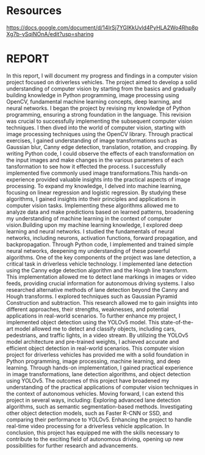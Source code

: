 # Resources 
https://docs.google.com/document/d/14IrSj7YGIKkUvld4PyHLA2Wo4Rhp8pXg7b-ySqiNOnA/edit?usp=sharing

# REPORT

In this report, I will document my progress and findings in a computer vision project focused on driverless vehicles. The project aimed to develop a solid understanding of computer vision by starting from the basics and gradually building knowledge in Python programming, image processing using OpenCV, fundamental machine learning concepts, deep learning, and neural networks.
I began the project by revising my knowledge of Python programming, ensuring a strong foundation in the language. This revision was crucial to successfully implementing the subsequent computer vision techniques. I then dived into the world of computer vision, starting with image processing techniques using the OpenCV library. Through practical exercises, I gained understanding of image transformations such as Gaussian blur, Canny edge detection, translation, rotation, and cropping. By writing Python code, I could observe the effects of each transformation on the input images and make changes in the various parameters of each tansformation to see how it effected the process. I successfully implemented five commonly used image transformations.This hands-on experience provided valuable insights into the practical aspects of image processing.
To expand my knowledge, I delved into machine learning, focusing on linear regression and logistic regression. By studying these algorithms, I gained insights into their principles and applications in computer vision tasks. Implementing these algorithms allowed me to analyze data and make predictions based on learned patterns, broadening my understanding of machine learning in the context of computer vision.Building upon my machine learning knowledge, I explored deep learning and neural networks. I studied the fundamentals of neural networks, including neurons, activation functions, forward propagation, and backpropagation. Through Python code, I implemented and trained simple neural networks, deepening my understanding of these powerful algorithms.
One of the key components of the project was lane detection, a critical task in driverless vehicle technology. I implemented lane detection using the Canny edge detection algorithm and the Hough line transform. This implementation allowed me to detect lane markings in images or video feeds, providing crucial information for autonomous driving systems. I also researched alternative methods of lane detection beyond the Canny and Hough transforms. I explored techniques such as Gaussian Pyramid Construction and subtraction. This research allowed me to gain insights into different approaches, their strengths, weaknesses, and potential applications in real-world scenarios.
To further enhance my project, I implemented object detection using the YOLOv5 model. This state-of-the-art model allowed me to detect and classify objects, including cars, pedestrians, and traffic lights, in a video stream. By utilizing the YOLOv5 model architecture and pre-trained weights, I achieved accurate and efficient object detection in real-world scenarios. This computer vision project for driverless vehicles has provided me with a solid foundation in Python programming, image processing, machine learning, and deep learning. Through hands-on implementation, I gained practical experience in image transformations, lane detection algorithms, and object detection using YOLOv5. The outcomes of this project have broadened my understanding of the practical applications of computer vision techniques in the context of autonomous vehicles.
Moving forward, I can extend this project in several ways, including: Exploring advanced lane detection algorithms, such as semantic segmentation-based methods. Investigating other object detection models, such as Faster R-CNN or SSD, and comparing their performance to YOLOv5. Enhancing the project to handle real-time video processing for a driverless vehicle application. In conclusion, this project has equipped me with the skills necessary to contribute to the exciting field of autonomous driving, opening up new possibilities for further research and advancements.
